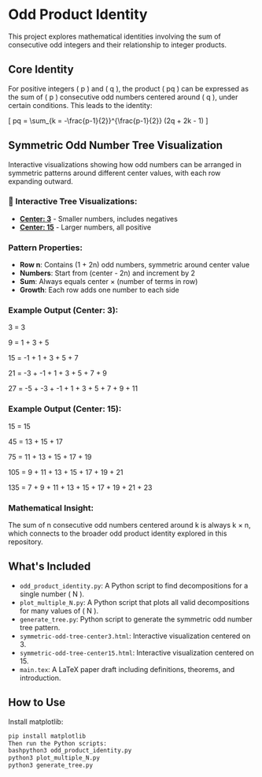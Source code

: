 # Odd Product Identity

This project explores mathematical identities involving the sum of consecutive odd integers and their relationship to integer products.

## Core Identity

For positive integers \( p \) and \( q \), the product \( pq \) can be expressed as the sum of \( p \) consecutive odd numbers centered around \( q \), under certain conditions. This leads to the identity:

\[
pq = \sum_{k = -\frac{p-1}{2}}^{\frac{p-1}{2}} (2q + 2k - 1)
\]

## Symmetric Odd Number Tree Visualization

Interactive visualizations showing how odd numbers can be arranged in symmetric patterns around different center values, with each row expanding outward.

### 🌳 Interactive Tree Visualizations:
- **[Center: 3](https://omaregeh.github.io/odd-product-identity/symmetric-odd-tree-center3.html)** - Smaller numbers, includes negatives
- **[Center: 15](https://omaregeh.github.io/odd-product-identity/symmetric-odd-tree-center15.html)** - Larger numbers, all positive

### Pattern Properties:
- **Row n**: Contains (1 + 2n) odd numbers, symmetric around center value
- **Numbers**: Start from (center - 2n) and increment by 2  
- **Sum**: Always equals center × (number of terms in row)
- **Growth**: Each row adds one number to each side

### Example Output (Center: 3):
3  =  3

9  =  1 + 3 + 5

15  =  -1 + 1 + 3 + 5 + 7

21  =  -3 + -1 + 1 + 3 + 5 + 7 + 9

27  =  -5 + -3 + -1 + 1 + 3 + 5 + 7 + 9 + 11

### Example Output (Center: 15):
15  =  15

45  =  13 + 15 + 17

75  =  11 + 13 + 15 + 17 + 19

105  =  9 + 11 + 13 + 15 + 17 + 19 + 21

135  =  7 + 9 + 11 + 13 + 15 + 17 + 19 + 21 + 23

### Mathematical Insight:
The sum of n consecutive odd numbers centered around k is always k × n, which connects to the broader odd product identity explored in this repository.

## What's Included

- `odd_product_identity.py`: A Python script to find decompositions for a single number \( N \).
- `plot_multiple_N.py`: A Python script that plots all valid decompositions for many values of \( N \).
- `generate_tree.py`: Python script to generate the symmetric odd number tree pattern.
- `symmetric-odd-tree-center3.html`: Interactive visualization centered on 3.
- `symmetric-odd-tree-center15.html`: Interactive visualization centered on 15.
- `main.tex`: A LaTeX paper draft including definitions, theorems, and introduction.

## How to Use

Install matplotlib:
```bash
pip install matplotlib
Then run the Python scripts:
bashpython3 odd_product_identity.py
python3 plot_multiple_N.py
python3 generate_tree.py
